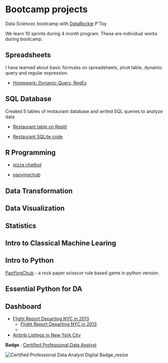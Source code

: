 # Bootcamp projects

Data Sciencec bootcamp with [DataRockie](https://datarockie.com/) P'Toy

We learn 10 sprints during 4 month program. These are individual works during bootcamp.

## Spreadsheets
I have learned about basic formulas on spreadsheets, pivot table, dynamic query and regular expression.

- [Homework: Dynamic Query, RegEx](https://docs.google.com/spreadsheets/d/1xDjfjO8ytwYwlKGJZTOHpCf4AVh6pDFi3WhvpMD9xu8/edit?usp=sharing)


## SQL Database
Created 5 tables of restaurant database and writed SQL queries to analyze data

- [Restaurant table on Replit](https://replit.com/@ThunpischaYodka/SQLhomeworkbatch6#main.sql)

- [Restaurant SQLite code](https://github.com/popuriity/bootcamp_projects/blob/main/SQL%20homework)


## R Programming

- [pizza chatbot](https://replit.com/@ThunpischaYodka/Batch06chatbotpizza?v=1)

- [paoyingchub](https://replit.com/@ThunpischaYodka/Batch6PaoYingChub?v=1)

## Data Transformation

## Data Visualization

## Statistics

## Intro to Classical Machine Learing


## Intro to Python
[PaoYingChub](https://github.com/popuriity/bootcamp_projects/blob/main/Python/Python_PaoYingChub.ipynb) - a rock paper scisscor rule based game in python version.


## Essential Python for DA

## Dashboard
- [Flight Report Departing NYC in 2013](Dashboard/prepare_nycflights.R)
  - [Flight Report Departing NYC in 2013](https://lookerstudio.google.com/reporting/1c3c20c1-fded-49b1-a276-01d8418f0dd9)
  - 
- [Airbnb Listings in New York City](https://public.tableau.com/views/AirBnBdashboard_16795933937700/Dashboard1?:language=en-US&:display_count=n&:origin=viz_share_link)


**Badge** : [Certified Professional Data Analyst](https://api.badgr.io/public/assertions/MaROjQWrTmaTYayOrXQD6g?identity__email=y.thunpischa%40gmail.com)

![Certified Professional Data Analyst Digital Badge_resize](https://user-images.githubusercontent.com/117500019/228330619-8a3ae33a-2ba6-4863-a802-2ca64e081bb1.png)

